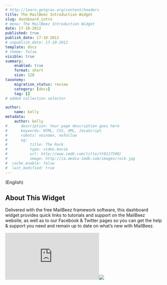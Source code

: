 ```yaml
---
# http://learn.getgrav.org/content/headers
title: The MailBeez Introduction Widget
slug: dashboard_intro
# menu: The MailBeez Introduction Widget
date: 17-10-2012
published: true
publish_date: 17-10-2012
# unpublish_date: 17-10-2012
template: docs
# theme: false
visible: true
summary:
    enabled: true
    format: short
    size: 128
taxonomy:
    migration_status: review
    category: [docs]
    tag: []
# added collection selector

author:
    name: kelly
metadata:
    author: kelly
#      description: Your page description goes here
#      keywords: HTML, CSS, XML, JavaScript
#      robots: noindex, nofollow
#      og:
#          title: The Rock
#          type: video.movie
#          url: http://www.imdb.com/title/tt0117500/
#          image: http://ia.media-imdb.com/images/rock.jpg
#  cache_enable: false
#  last_modified: true
---
```


(English)

## About This Widget

Delivered with the free MailBeez framework software, this dashboard widget provides quick links to tutorials and support on the MailBeez website, as well as to our Facebook & Twitter pages so you can get the help & support you need and remain up to date on what’s new with MailBeez.

[![](http://localhost/wordpress_mailbeez_EOL/wp-content/themes/awake/lib/scripts/timthumb/thumb.php?src=http://www.mailbeez.com/images/doc/dashboardbeez/mailbeez_intro.png&w=270&h=94&zc=1&q=100 "MailBeez Intro Widget")](http://www.mailbeez.com/images/doc/dashboardbeez/mailbeez_intro.png "MailBeez Intro Widget")![](http://localhost/wordpress_mailbeez_EOL/wp-content/themes/awake/images/shortcodes/image_shadow.png)
